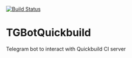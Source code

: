 [![Build Status](https://travis-ci.org/ashumkin/TGBotQuickbuild.svg?branch=master)](https://travis-ci.org/ashumkin/TGBotQuickbuild)

# TGBotQuickbuild
Telegram bot to interact with Quickbuild CI server

